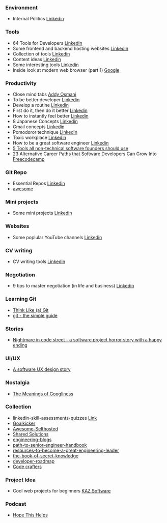 
### Environment
- Internal Politics [Linkedin](https://www.linkedin.com/feed/update/urn:li:activity:7046297618280312832/)


### Tools
- 64 Tools for Developers [Linkedin](https://www.linkedin.com/feed/update/urn:li:activity:7055050021141909504/)
- Some frontend and backend hosting websites [Linkedin](https://www.linkedin.com/feed/update/urn:li:activity:7037376062774743040/)
- Collection of tools [Linkedin](https://www.linkedin.com/feed/update/urn:li:activity:7035489134748024832/)
- Content ideas [Linkedin](https://www.linkedin.com/feed/update/urn:li:activity:7000676158862159872/)
- Some interesting tools [Linkedin](https://www.linkedin.com/feed/update/urn:li:activity:7024635099669286912/)
- Inside look at modern web browser (part 1) [Google](https://developer.chrome.com/blog/inside-browser-part1/)

### Productivity
- Close mind tabs [Addy Osmani](https://www.linkedin.com/feed/update/urn:li:activity:7052162427798388736/)
- To be better developer [Linkedin](https://www.linkedin.com/feed/update/urn:li:activity:7050351864407543808/)
- Develop a routine [Linkedin](https://www.linkedin.com/feed/update/urn:li:activity:7049192544819179520/)
- First do it, then do it better [Linkedin](https://www.linkedin.com/feed/update/urn:li:activity:7049625987721957377/)
- How to instantly feel better [Linkedin](https://www.linkedin.com/feed/update/urn:li:activity:7036991024572862464/)
- 8 Japanese Concepts [Linkedin](https://www.linkedin.com/feed/update/urn:li:activity:7036538041548632064/)
- Gmail concepts [Linkedin](https://www.linkedin.com/feed/update/urn:li:activity:7032570189825097728/)
- Pomodoror technique [Linkedin](https://www.linkedin.com/feed/update/urn:li:activity:7028357880273657856/)
- Toxic workplace [Linkedin](https://www.linkedin.com/feed/update/urn:li:activity:7023681512373948417/)
- How to be a great software engineer [Linkedin](https://www.linkedin.com/feed/update/urn:li:activity:6997110648656547840/)
- [5 Tools all non-technical software founders should use](https://kaz.com.bd/blog/2017/2/13/5-software-dev-tools-all-non-technical-founder-should-use)
- 23 Alternative Career Paths that Software Developers Can Grow Into [Freecodecamp](https://www.freecodecamp.org/news/alternative-career-paths)

### Git Repo
- Essential Repos [Linkedin](https://www.linkedin.com/feed/update/urn:li:activity:7049434548949958657/)
- [awesome](https://github.com/sindresorhus/awesome)


### Mini projects
- Some mini projects [Linkedin](https://www.linkedin.com/feed/update/urn:li:activity:7030788972628905985/)

### Websites
- Some poplular YouTube channels [Linkedin](https://www.linkedin.com/feed/update/urn:li:activity:6986548865030078464/)

### CV writing

- CV writing tools [Linkedin](https://www.linkedin.com/feed/update/urn:li:activity:7063453349240541184/)

### Negotiation

- 9 tips to master negotiation (in life and business) [Linkedin](https://www.linkedin.com/feed/update/urn:li:activity:6995375564412895232/)

### Learning Git

- [Think Like (a) Git](https://think-like-a-git.net/)
- [git - the simple guide](https://rogerdudler.github.io/git-guide/)

### Stories

- [Nightmare in code street - a software project horror story with a happy ending](https://kaz.com.bd/blog/2015/9/10/nightmare-in-code-street-a-software-project-horror-story-with-a-happy-ending)

### UI/UX

- [A software UX design story](https://kaz.com.bd/blog/2020/10/20/a-software-ux-design-story)

### Nostalgia 
- [The Meanings of Googliness](https://meiert.com/en/blog/googliness/)

### Collection
- linkedin-skill-assessments-quizzes [Link](https://ebazhanov.github.io/linkedin-skill-assessments-quizzes/)
- [Goalkicker](https://goalkicker.com/)
- [Awesome-Selfhosted](https://github.com/awesome-selfhosted/awesome-selfhosted)
- [Shared Solutions](https://github.com/CodingChallengesFYI/SharedSolutions)
- [engineering-blogs](https://github.com/kilimchoi/engineering-blogs)
- [path-to-senior-engineer-handbook](https://github.com/jordan-cutler/path-to-senior-engineer-handbook)
- [resources-to-become-a-great-engineering-leader](https://github.com/gregorojstersek/resources-to-become-a-great-engineering-leader)
- [the-book-of-secret-knowledge](https://github.com/trimstray/the-book-of-secret-knowledge)
- [developer-roadmap](https://github.com/kamranahmedse/developer-roadmap)
- [Code crafters](https://app.codecrafters.io/catalog)

### Project Idea
- Cool web projects for beginners [KAZ Software](https://kaz.com.bd/blog/2020/8/12/cool-web-projects-for-beginners)
  
### Podcast 
- [Hope This Helps](https://creators.spotify.com/pod/show/saad-bin-amjad/episodes/HTH-02-Angular-vs-React-egk19g)